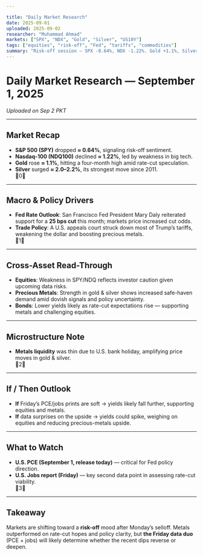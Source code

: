 ```yaml
---

title: "Daily Market Research"
date: 2025-09-01
uploaded: 2025-09-02
researcher: "Muhammad Ahmad"
markets: ["SPX", "NDX", "Gold", "Silver", "US10Y"]
tags: ["equities", "risk-off", "Fed", "tariffs", "commodities"]
summary: "Risk-off session — SPX -0.64%, NDX -1.22%. Gold +1.1%, Silver +2.3% on dovish Fed and weaker USD. Bonds eyed ahead of PCE and Jobs data."
---
```

# Daily Market Research — September 1, 2025  
*Uploaded on Sep 2 PKT*

---

## Market Recap
- **S&P 500 (SPY)** dropped **≈ 0.64%**, signaling risk-off sentiment.  
- **Nasdaq-100 (NDQ100)** declined **≈ 1.22%**, led by weakness in big tech.  
- **Gold** rose **≈ 1.1%**, hitting a four-month high amid rate-cut speculation.  
- **Silver** surged **≈ 2.0–2.2%**, its strongest move since 2011.  
  0

---

## Macro & Policy Drivers
- **Fed Rate Outlook**: San Francisco Fed President Mary Daly reiterated support for a **25 bps cut** this month; markets price increased cut odds.  
- **Trade Policy**: A U.S. appeals court struck down most of Trump’s tariffs, weakening the dollar and boosting precious metals.  
  1

---

## Cross-Asset Read-Through
- **Equities**: Weakness in SPY/NDQ reflects investor caution given upcoming data risks.  
- **Precious Metals**: Strength in gold & silver shows increased safe-haven demand amid dovish signals and policy uncertainty.  
- **Bonds**: Lower yields likely as rate-cut expectations rise — supporting metals and challenging equities.

---

## Microstructure Note
- **Metals liquidity** was thin due to U.S. bank holiday, amplifying price moves in gold & silver.  
  2

---

## If / Then Outlook
- **If** Friday’s PCE/jobs prints are soft → yields likely fall further, supporting equities and metals.  
- **If** data surprises on the upside → yields could spike, weighing on equities and reducing precious-metals upside.

---

## What to Watch
- **U.S. PCE (September 1, release today)** — critical for Fed policy direction.  
- **U.S. Jobs report (Friday)** — key second data point in assessing rate-cut viability.  
  3

---

## Takeaway
Markets are shifting toward a **risk-off** mood after Monday’s selloff. Metals outperformed on rate-cut hopes and policy clarity, but **the Friday data duo** (PCE + jobs) will likely determine whether the recent dips reverse or deepen.

